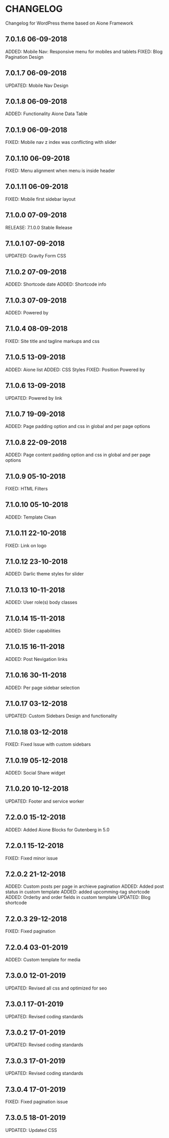 # CHANGELOG
Changelog for WordPress theme based on Aione Framework

## 7.0.1.6 06-09-2018
ADDED: Mobile Nav: Responsive menu for mobiles and tablets
FIXED: Blog Pagination Design

## 7.0.1.7 06-09-2018
UPDATED: Mobile Nav Design

## 7.0.1.8 06-09-2018
ADDED: Functionality Aione Data Table

## 7.0.1.9 06-09-2018
FIXED: Mobile nav z index was conflicting with slider

## 7.0.1.10 06-09-2018
FIXED: Menu alignment when menu is inside header

## 7.0.1.11 06-09-2018
FIXED: Mobile first sidebar layout

## 7.1.0.0 07-09-2018
RELEASE: 7.1.0.0 Stable Release

## 7.1.0.1 07-09-2018
UPDATED: Gravity Form CSS

## 7.1.0.2 07-09-2018
ADDED: Shortcode date
ADDED: Shortcode info

## 7.1.0.3 07-09-2018
ADDED: Powered by

## 7.1.0.4 08-09-2018
FIXED: Site title and tagline markups and css

## 7.1.0.5 13-09-2018
ADDED: Aione list
ADDED: CSS Styles
FIXED: Position Powered by

## 7.1.0.6 13-09-2018
UPDATED: Powered by link

## 7.1.0.7 19-09-2018
ADDED: Page padding option and css in global and per page options

## 7.1.0.8 22-09-2018
ADDED: Page content padding option and css in global and per page options

## 7.1.0.9 05-10-2018
FIXED: HTML Filters

## 7.1.0.10 05-10-2018
ADDED: Template Clean

## 7.1.0.11 22-10-2018
FIXED: Link on logo

## 7.1.0.12 23-10-2018
ADDED: Darlic theme styles for slider

## 7.1.0.13 10-11-2018
ADDED: User role(s) body classes

## 7.1.0.14 15-11-2018
ADDED: Slider capabilities

## 7.1.0.15 16-11-2018
ADDED: Post Nevigation links

## 7.1.0.16 30-11-2018
ADDED: Per page sidebar selection

## 7.1.0.17 03-12-2018
UPDATED: Custom Sidebars Design and functionality

## 7.1.0.18 03-12-2018
FIXED: Fixed Issue with custom sidebars

## 7.1.0.19 05-12-2018
ADDED: Social Share widget

## 7.1.0.20 10-12-2018
UPDATED: Footer and service worker

## 7.2.0.0 15-12-2018
ADDED: Added Aione Blocks for Gutenberg in 5.0

## 7.2.0.1 15-12-2018
FIXED: Fixed minor issue

## 7.2.0.2 21-12-2018
ADDED: Custom posts per page in archieve pagination
ADDED: Added post status in custom template
ADDED: added upcomming-tag shortcode
ADDED: Orderby and order fields in custom template
UPDATED: Blog shortcode

## 7.2.0.3 29-12-2018
FIXED: Fixed pagination

## 7.2.0.4 03-01-2019
ADDED: Custom template for media

## 7.3.0.0 12-01-2019
UPDATED: Revised all css and optimized for seo 

## 7.3.0.1 17-01-2019
UPDATED: Revised coding standards 

## 7.3.0.2 17-01-2019
UPDATED: Revised coding standards 

## 7.3.0.3 17-01-2019
UPDATED: Revised coding standards 

## 7.3.0.4 17-01-2019
FIXED: Fixed pagination issue

## 7.3.0.5 18-01-2019
UPDATED: Updated CSS 